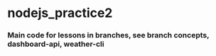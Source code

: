 # nodejs_practice2
### Main code for lessons in branches, see branch concepts, dashboard-api, weather-cli
